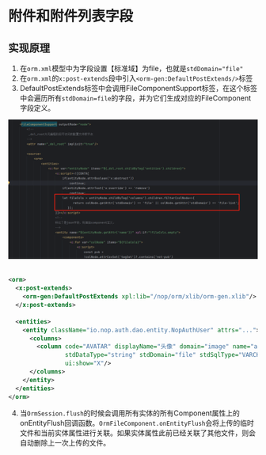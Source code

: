 # 附件和附件列表字段

## 实现原理

1. 在`orm.xml`模型中为字段设置【标准域】为file，也就是`stdDomain="file"`
2. 在`orm.xml`的`x:post-extends`段中引入`<orm-gen:DefaultPostExtends/>`标签
3. DefaultPostExtends标签中会调用FileComponentSupport标签，在这个标签中会遍历所有`stdDomain=file`的字段，并为它们生成对应的FileComponent字段定义。

![](images/file-component.png)

```xml

<orm>
  <x:post-extends>
    <orm-gen:DefaultPostExtends xpl:lib="/nop/orm/xlib/orm-gen.xlib"/>
  </x:post-extends>

  <entities>
    <entity className="io.nop.auth.dao.entity.NopAuthUser" attrs="...">
      <columns>
        <column code="AVATAR" displayName="头像" domain="image" name="avatar" precision="100" propId="10"
                stdDataType="string" stdDomain="file" stdSqlType="VARCHAR" i18n-en:displayName="Avatar"
                ui:show="X"/>
      </columns>
    </entity>
  </entities>
</orm>
```

4. 当`OrmSession.flush`的时候会调用所有实体的所有Component属性上的onEntityFlush回调函数。`OrmFileComponent.onEntityFlush`会将上传的临时文件和当前实体属性进行关联。如果实体属性此前已经关联了其他文件，则会自动删除上一次上传的文件。


